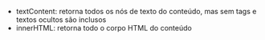 - textContent: retorna todos os nós de texto do conteúdo, mas sem tags e textos ocultos são inclusos
- innerHTML: retorna todo o corpo HTML do conteúdo